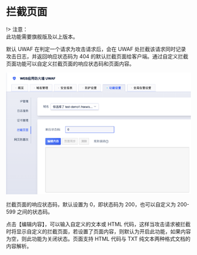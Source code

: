 # 拦截页面

!> 注意：  
此功能需要旗舰版及以上版本。

默认 UWAF 在判定一个请求为攻击请求后，会在 UWAF 处拦截该请求同时记录攻击日志，并返回响应状态码为 404 的默认拦截页面给客户端。通过自定义拦截页面功能可以自定义拦截页面的响应状态码和页面内容。

![intercept_page_01.png](/images/intercept_page_01.png)

拦截页面的响应状态码，默认设置为 0，即状态码为 200，也可以自定义为 200-599 之间的状态码。

点击【编辑内容】，可以输入自定义的文本或 HTML 代码，这样当攻击请求被拦截时将显示自定义的拦截页面，若设置了页面内容，则默认为开启此功能，如果内容为空，则此功能为关闭状态。页面支持 HTML 代码与 TXT 纯文本两种格式文档的内容解析。

